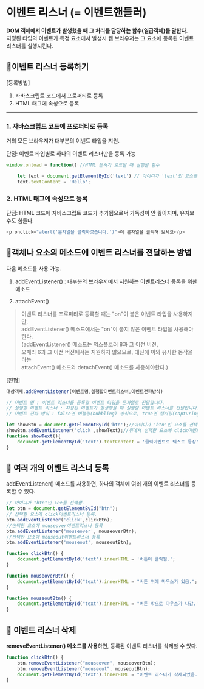 # 이벤트 리스너 (= 이벤트핸들러)

**DOM 객체에서 이벤트가 발생했을 때 그 처리를 담당하는 함수(일급객체)를 말한다.**   
지정된 타입의 이벤트가 특정 요소에서 발생시 웹 브라우저는 그 요소에 등록된 이벤트 리스너를 실행시킨다.


## 📌이벤트 리스너 등록하기

[등록방법]

1. 자바스크립트 코드에서 프로퍼티로 등록
2. HTML 태그에 속성으로 등록

****

### **1. 자바스크립트 코드에 프로퍼티로 등록**

거의 모든 브라우저가 대부분의 이벤트 타입을 지원.   

단점: 이벤트 타입별로 하나의 이벤트 리스너만을 등록 가능

```js
window.onload = function() //HTML 문서가 로드될 때 실행될 함수

    let text = document.getElementById('text') // 아이디가 'text'인 요소를 선택
    text.textContent = 'Hello';
```
### **2. HTML 태그에 속성으로 등록**

 단점: HTML 코드에 자바스크립트 코드가 추가됨으로써 가독성이 안 좋아지며, 유지보수도 힘들다.

 ```js
<p onclick="alert('문자열을 클릭하셨습니다.')">이 문자열을 클릭해 보세요</p>

 ```

## 📌객체나 요소의 메소드에 이벤트 리스너를 전달하는 방법

다음 메소드를 사용 가능.

1. addEventListener() : 대부분의 브라우저에서 지원하는 이벤트리스너 등록을 위한 메소드   

2. attachEvent()   

> 이벤트 리스너를 프로퍼티로 등록할 때는 "on"이 붙은 이벤트 타입을 사용하지만,   
addEventListener() 메소드에서는 "on"이 붙지 않은 이벤트 타입을 사용해야 한다.   
(addEventListener() 메소드는 익스플로러 8과 그 이전 버전,  
   오페라 6과 그 이전 버전에서는 지원하지 않으므로, 대신에 이와 유사한 동작을 하는  
   attachEvent() 메소드와 detachEvent() 메소드를 사용해야한다.)

   
[원형]
```js
대상객체.addEventListener(이벤트명,실행할이벤트리스너,이벤트전파방식)

// 이벤트 명 : 이벤트 리스너를 등록할 이벤트 타입을 문자열로 전달합니다.
// 실행할 이벤트 리스너 : 지정된 이벤트가 발생했을 때 실행할 이벤트 리스너를 전달합니다.
// 이벤트 전파 방식 : false면 버블링(bubbling) 방식으로, true면 캡처링(capturing) 방식으로 이벤트를 전파합니다.
```

```js
let showBtn = document.getElementById('btn');//아이디가 'btn'인 요소를 선택
showBtn.addEventListener('click',showText);//위에서 선택한 요소에 click이벤트 리스너 등록
function showText(){
    document.getElementById('text').textContent = '클릭이벤트로 텍스트 등장';
}
```


## 📌 여러 개의 이벤트 리스너 등록

addEventListener() 메소드를 사용하면, 하나의 객체에 여러 개의 이벤트 리스너를 등록할 수 있다.


```js
// 아이디가 "btn"인 요소를 선택함.
let btn = document.getElementById("btn");
// 선택한 요소에 click이벤트리스너 등록.
btn.addEventListener('click',clickBtn);
//선택한 요소에 mouseover이벤트리스너 등록
btn.addEventListener('mouseover', mouseoverBtn);
//선택한 요소에 mouseout이벤트리스너 등록
btn.addEventListener('mouseout', mouseoutBtn);

function clickBtn() {
    document.getElementById('text').innerHTML = '버튼이 클릭됨.';
}

function mouseoverBtn() {
    document.getElementById("text").innerHTML = "버튼 위에 마우스가 있음.";
}

function mouseoutBtn() {
    document.getElementById("text").innerHTML = "버튼 밖으로 마우스가 나감.";
}
```


## 📌 이벤트 리스너 삭제

**removeEventListener() 메소드를 사용**하면, 등록된 이벤트 리스너를 삭제할 수 있다.

```js
function clickBtn() {
    btn.removeEventListener("mouseover", mouseoverBtn);
    btn.removeEventListener("mouseout", mouseoutBtn);
    document.getElementById("text").innerHTML = "이벤트 리스너가 삭제되었음.";
}
```